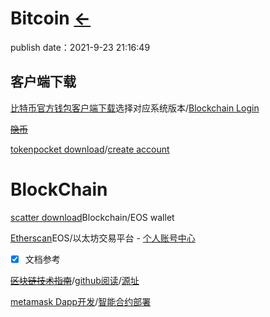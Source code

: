 # Bitcoin  [←](index.md)

publish date：2021-9-23 21:16:49

## 客户端下载

[比特币官方钱包客户端下载](https://bitcoin.org/zh_CN/download)选择对应系统版本/[Blockchain Login](https://login.blockchain.com/#/login)

~~[隐币](https://yin.bi)~~

[tokenpocket download](https://www.tokenpocket.pro/)/[create account](https://account.tokenpocket.pro/#/)

# BlockChain

[scatter download](https://get-scatter.com/download)Blockchain/EOS wallet

[Etherscan](https://etherscan.io/)EOS/以太坊交易平台 - [个人账号中心](https://etherscan.io/myaccount)

- [X] 文档参考

~~[区块链技术指南](http://shouce.jb51.net/blockchain_guide/)~~/[github阅读](https://github.com/yeasy/blockchain_guide/blob/master/SUMMARY.md)/[源址](https://github.com/yeasy/blockchain_guide)

[metamask Dapp开发](https://docs.metamask.io/guide/create-dapp.html#project-setup)/[智能合约部署](https://www.liaoxuefeng.com/wiki/1207298049439968/1207721235839392)





